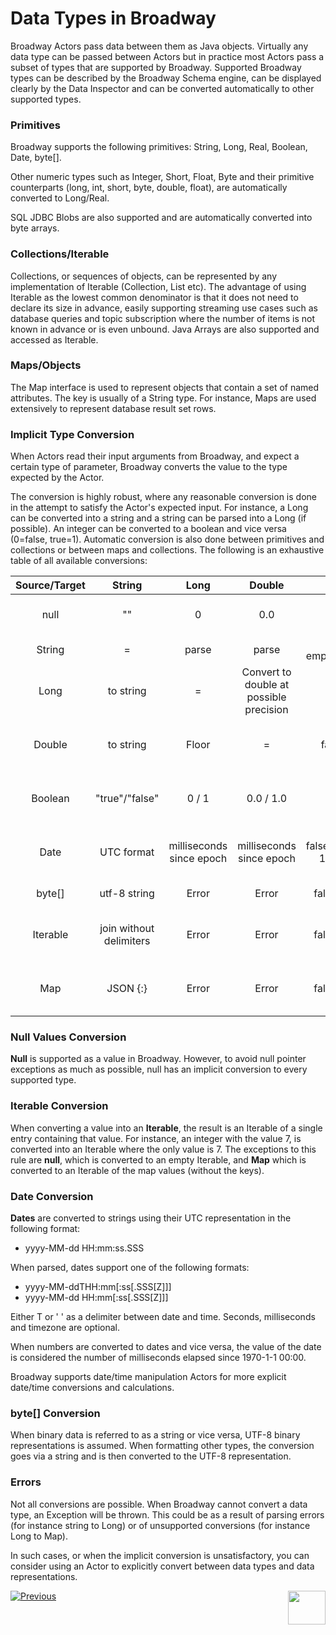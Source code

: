 # Data Types in Broadway

Broadway Actors pass data between them as Java objects. Virtually any data type can be passed between Actors but in practice most Actors pass a subset of types that are supported by Broadway.  Supported Broadway types can be described by the Broadway Schema engine, can be displayed clearly by the Data Inspector and can be converted automatically to other supported types.

### Primitives

Broadway supports the following primitives: String, Long, Real, Boolean, Date, byte[].

Other numeric types such as Integer, Short, Float, Byte and their primitive counterparts (long, int, short, byte, double, float), are automatically converted to Long/Real.

SQL JDBC Blobs are also supported and are automatically converted into byte arrays.


### Collections/Iterable

Collections, or sequences of objects, can be represented by any implementation of Iterable (Collection, List etc). The advantage of using Iterable as the lowest common denominator is that it does not need to declare its size in advance, easily supporting streaming use cases such as database queries and topic subscription where the number of items is not known in advance or is even unbound.
Java Arrays are also supported and accessed as Iterable.


### Maps/Objects

The Map interface is used to represent objects that contain a set of named attributes. The key is usually of a String type. For instance, Maps are used extensively to represent database result set rows.


### Implicit Type Conversion

When Actors read their input arguments from Broadway, and expect a certain type of parameter, Broadway converts the value to the type expected by the Actor.

The conversion is highly robust, where any reasonable conversion is done in the attempt to satisfy the Actor's expected input. For instance, a Long can be converted into a string and a string can be parsed into a Long (if possible). An integer can be converted to a boolean and vice versa (0=false, true=1). Automatic conversion is also done between primitives and collections or between maps and collections. The following is an exhaustive table of all available conversions:

| Source/Target |           String          |            Long           |                  Double                 |           Boolean          |      Date      |        byte[]        |         Iterable         |  Map  |
|:-------------:|:-------------------------:|:-------------------------:|:---------------------------------------:|:--------------------------:|:--------------:|:--------------------:|:------------------------:|:-----:|
|      null     |             ""            |             0             |                   0.0                   |            false           | 1970-1-1 00:00 |        byte[0]       |           Empty          | Empty |
|     String    |             =             |           parse           |                  parse                  |  false if empty/"0"/"false |      parse     |      utf-8 bytes     |       single entry       | Error |
|      Long     |        to string       |             =             | Convert to double at possible precision |         false if 0         | ms since epoch | same as string utf-8 |       single entry       | Error |
|     Double    |      to string        |           Floor           |                    =                    |        false if 0.0        | ms since epoch | same as string utf-8 |       single entry       | Error |
|    Boolean    |     "true"/"false" |           0 / 1           |                0.0 / 1.0                |              =             |      Error     | same as string utf-8 |       single entry       | Error |
|      Date     |         UTC format        | milliseconds  since epoch |         milliseconds since epoch        | false if 1970-1-1 00:00:00 |        =       | same as string utf-8 |       single entry       | Error |
|     byte[]    |        utf-8 string       |           Error           |                  Error                  |       false if empty       |      Error     |           =          |       single entry       | Error |
|    Iterable   | join without   delimiters |           Error           |                  Error                  |       false if empty       |      Error     | same as string utf-8 |             =            | Error |
|      Map      |          JSON {:}         |           Error           |                  Error                  |       false if empty       |      Error     | same as string utf-8 | iterable of   map values |   =   |


### Null Values Conversion

**Null** is supported as a value in Broadway. However, to avoid null pointer exceptions as much as possible, null has an implicit conversion to every supported type.

### Iterable Conversion
When converting a value into an **Iterable**, the result is an Iterable of a single entry containing that value. For instance, an integer with the value 7, is converted into an Iterable where the only value is 7. The exceptions to this rule are **null**, which is converted to an empty Iterable, and **Map** which is converted to an Iterable of the map values (without the keys).

### Date Conversion

**Dates** are converted to strings using their UTC representation in the following format: 

* yyyy-MM-dd HH:mm:ss.SSS

When parsed, dates support one of the following formats:
-  yyyy-MM-ddTHH:mm[:ss[.SSS[Z]]]
-  yyyy-MM-dd HH:mm[:ss[.SSS[Z]]]

Either T or ' ' as a delimiter between date and time. Seconds, milliseconds and timezone are optional.

When numbers are converted to dates and vice versa, the value of the date is considered the number of milliseconds elapsed since 1970-1-1 00:00.

Broadway supports date/time manipulation Actors for more explicit date/time conversions and calculations.


### byte[] Conversion

When binary data is referred to as a string or vice versa, UTF-8 binary representations is assumed. When formatting other types, the conversion goes via a string and is then converted to the UTF-8 representation.


### Errors

Not all conversions are possible. When Broadway cannot convert a data type, an Exception will be thrown. This could be as a result of parsing errors (for instance string to Long) or of unsupported conversions (for instance Long to Map).

In such cases, or when the implicit conversion is unsatisfactory, you can consider using an Actor to explicitly convert between data types and data representations.

[![Previous](/articles/images/Previous.png)](04_built_in_actor_types.md)[<img align="right" width="60" height="54" src="/articles/images/Next.png">](06_export_actor.md)

